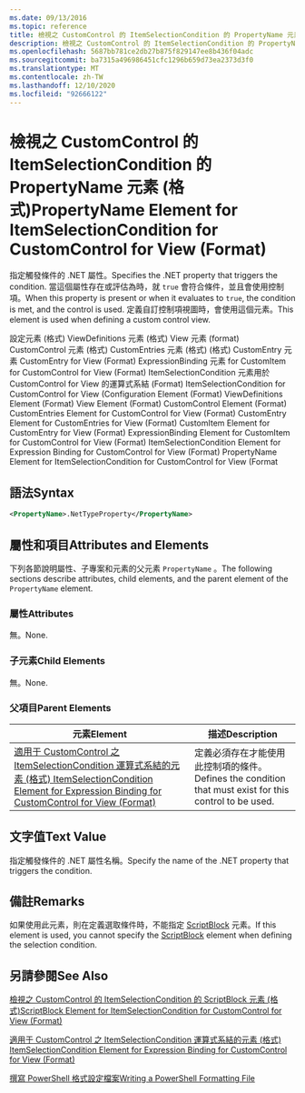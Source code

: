 ```yaml
---
ms.date: 09/13/2016
ms.topic: reference
title: 檢視之 CustomControl 的 ItemSelectionCondition 的 PropertyName 元素 (格式)
description: 檢視之 CustomControl 的 ItemSelectionCondition 的 PropertyName 元素 (格式)
ms.openlocfilehash: 5687bb781ce2db27b875f829147ee8b436f04adc
ms.sourcegitcommit: ba7315a496986451cfc1296b659d73ea2373d3f0
ms.translationtype: MT
ms.contentlocale: zh-TW
ms.lasthandoff: 12/10/2020
ms.locfileid: "92666122"
---
```

# <a name="propertyname-element-for-itemselectioncondition-for-customcontrol-for-view-format"></a><span data-ttu-id="59082-103">檢視之 CustomControl 的 ItemSelectionCondition 的 PropertyName 元素 (格式)</span><span class="sxs-lookup"><span data-stu-id="59082-103">PropertyName Element for ItemSelectionCondition for CustomControl for View (Format)</span></span>

<span data-ttu-id="59082-104">指定觸發條件的 .NET 屬性。</span><span class="sxs-lookup"><span data-stu-id="59082-104">Specifies the .NET property that triggers the condition.</span></span> <span data-ttu-id="59082-105">當這個屬性存在或評估為時，就 `true` 會符合條件，並且會使用控制項。</span><span class="sxs-lookup"><span data-stu-id="59082-105">When this property is present or when it evaluates to `true`, the condition is met, and the control is used.</span></span> <span data-ttu-id="59082-106">定義自訂控制項視圖時，會使用這個元素。</span><span class="sxs-lookup"><span data-stu-id="59082-106">This element is used when defining a custom control view.</span></span>

<span data-ttu-id="59082-107">設定元素 (格式) ViewDefinitions 元素 (格式) View 元素 (format) CustomControl 元素 (格式) CustomEntries 元素 (格式)  (格式) CustomEntry 元素 CustomEntry for View (Format) ExpressionBinding 元素 for CustomItem for CustomControl for View (Format) ItemSelectionCondition 元素用於 CustomControl for View 的運算式系結 (Format) ItemSelectionCondition for CustomControl for View (</span><span class="sxs-lookup"><span data-stu-id="59082-107">Configuration Element (Format) ViewDefinitions Element (Format) View Element (Format) CustomControl Element (Format) CustomEntries Element for CustomControl for View (Format) CustomEntry Element for CustomEntries for View (Format) CustomItem Element for CustomEntry for View (Format) ExpressionBinding Element for CustomItem for CustomControl for View (Format) ItemSelectionCondition Element for Expression Binding for CustomControl for View (Format) PropertyName Element for ItemSelectionCondition for CustomControl for View (Format</span></span>

## <a name="syntax"></a><span data-ttu-id="59082-108">語法</span><span class="sxs-lookup"><span data-stu-id="59082-108">Syntax</span></span>

```xml
<PropertyName>.NetTypeProperty</PropertyName>
```

## <a name="attributes-and-elements"></a><span data-ttu-id="59082-109">屬性和項目</span><span class="sxs-lookup"><span data-stu-id="59082-109">Attributes and Elements</span></span>

<span data-ttu-id="59082-110">下列各節說明屬性、子專案和元素的父元素 `PropertyName` 。</span><span class="sxs-lookup"><span data-stu-id="59082-110">The following sections describe attributes, child elements, and the parent element of the `PropertyName` element.</span></span>

### <a name="attributes"></a><span data-ttu-id="59082-111">屬性</span><span class="sxs-lookup"><span data-stu-id="59082-111">Attributes</span></span>

<span data-ttu-id="59082-112">無。</span><span class="sxs-lookup"><span data-stu-id="59082-112">None.</span></span>

### <a name="child-elements"></a><span data-ttu-id="59082-113">子元素</span><span class="sxs-lookup"><span data-stu-id="59082-113">Child Elements</span></span>

<span data-ttu-id="59082-114">無。</span><span class="sxs-lookup"><span data-stu-id="59082-114">None.</span></span>

### <a name="parent-elements"></a><span data-ttu-id="59082-115">父項目</span><span class="sxs-lookup"><span data-stu-id="59082-115">Parent Elements</span></span>

|<span data-ttu-id="59082-116">元素</span><span class="sxs-lookup"><span data-stu-id="59082-116">Element</span></span>|<span data-ttu-id="59082-117">描述</span><span class="sxs-lookup"><span data-stu-id="59082-117">Description</span></span>|
|-------------|-----------------|
|[<span data-ttu-id="59082-118">適用于 CustomControl 之 ItemSelectionCondition 運算式系結的元素 (格式) </span><span class="sxs-lookup"><span data-stu-id="59082-118">ItemSelectionCondition Element for Expression Binding for CustomControl for View (Format)</span></span>](./itemselectioncondition-element-for-expressionbinding-for-customcontrol-format.md)|<span data-ttu-id="59082-119">定義必須存在才能使用此控制項的條件。</span><span class="sxs-lookup"><span data-stu-id="59082-119">Defines the condition that must exist for this control to be used.</span></span>|

## <a name="text-value"></a><span data-ttu-id="59082-120">文字值</span><span class="sxs-lookup"><span data-stu-id="59082-120">Text Value</span></span>

<span data-ttu-id="59082-121">指定觸發條件的 .NET 屬性名稱。</span><span class="sxs-lookup"><span data-stu-id="59082-121">Specify the name of the .NET property that triggers the condition.</span></span>

## <a name="remarks"></a><span data-ttu-id="59082-122">備註</span><span class="sxs-lookup"><span data-stu-id="59082-122">Remarks</span></span>

<span data-ttu-id="59082-123">如果使用此元素，則在定義選取條件時，不能指定 [ScriptBlock](./scriptblock-element-for-itemselectioncondition-for-customcontrol-for-view-format.md) 元素。</span><span class="sxs-lookup"><span data-stu-id="59082-123">If this element is used, you cannot specify the [ScriptBlock](./scriptblock-element-for-itemselectioncondition-for-customcontrol-for-view-format.md) element when defining the selection condition.</span></span>

## <a name="see-also"></a><span data-ttu-id="59082-124">另請參閱</span><span class="sxs-lookup"><span data-stu-id="59082-124">See Also</span></span>

[<span data-ttu-id="59082-125">檢視之 CustomControl 的 ItemSelectionCondition 的 ScriptBlock 元素 (格式)</span><span class="sxs-lookup"><span data-stu-id="59082-125">ScriptBlock Element for ItemSelectionCondition for CustomControl for View (Format)</span></span>](./scriptblock-element-for-itemselectioncondition-for-customcontrol-for-view-format.md)

[<span data-ttu-id="59082-126">適用于 CustomControl 之 ItemSelectionCondition 運算式系結的元素 (格式) </span><span class="sxs-lookup"><span data-stu-id="59082-126">ItemSelectionCondition Element for Expression Binding for CustomControl for View (Format)</span></span>](./itemselectioncondition-element-for-expressionbinding-for-customcontrol-format.md)

[<span data-ttu-id="59082-127">撰寫 PowerShell 格式設定檔案</span><span class="sxs-lookup"><span data-stu-id="59082-127">Writing a PowerShell Formatting File</span></span>](./writing-a-powershell-formatting-file.md)
